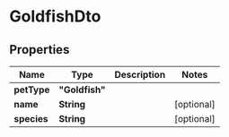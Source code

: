 
# GoldfishDto

## Properties

Name | Type | Description | Notes
------------ | ------------- | ------------- | -------------
**petType** | **"Goldfish"** |  | 
**name** | **String** |  |  [optional]
**species** | **String** |  |  [optional]



